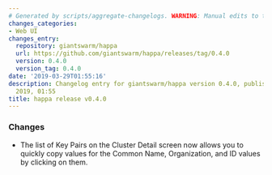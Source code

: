 ```yaml
---
# Generated by scripts/aggregate-changelogs. WARNING: Manual edits to this files will be overwritten.
changes_categories:
- Web UI
changes_entry:
  repository: giantswarm/happa
  url: https://github.com/giantswarm/happa/releases/tag/0.4.0
  version: 0.4.0
  version_tag: 0.4.0
date: '2019-03-29T01:55:16'
description: Changelog entry for giantswarm/happa version 0.4.0, published on 29 March
  2019, 01:55
title: happa release v0.4.0
---
```


### Changes

- The list of Key Pairs on the Cluster Detail screen now allows you to quickly copy values for the Common Name, Organization, and ID values by clicking on them.
